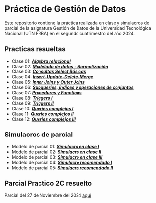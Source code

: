 # Práctica de Gestión de Datos
Este repositorio contiene la práctica realizada en clase y simulacros de parcial de la asignatura Gestión de Datos de la Universidad Tecnológica Nacional (UTN FRBA) en el segundo cuatrimestro del año 2024.

## Practicas resueltas
- Clase 01: [***Algebra relacional***](<practicas-resueltas/practica-clase-01.md>)
- Clase 02: [***Modelado de datos - Normalización***](<practicas-resueltas/practica-clase-02.puml>)
- Clase 03: [***Consultas Select Básicas***](<practicas-resueltas/practica-clase-03.md>)
- Clase 04: [***Insert-Update-Delete-Merge***](<practicas-resueltas/practica-clase-04.md>)
- Clase 05: [***Inner Joins y Outer Joins***](<practicas-resueltas/practica-clase-05.md>)
- Clase 06: [***Subqueries, índices y operaciones de conjuntos***](<practicas-resueltas/practica-clase-06.md>)
- Clase 07: [***Procedures y Functions***](<practicas-resueltas/practica-clase-07.md>)
- Clase 08: [***Triggers I***](<practicas-resueltas/practica-clase-08.md>)
- Clase 09: [***Triggers II***](<practicas-resueltas/practica-clase-09.md>)
- Clase 10: [***Queries complejos I***](<practicas-resueltas/practica-clase-10.md>)
- Clase 11: [***Queries complejos II***](<practicas-resueltas/practica-clase-11.md>)
- Clase 12: [***Queries complejos III***](<practicas-resueltas/practica-clase-12.md>)


## Simulacros de parcial
- Modelo de parcial 01: [***Simulacro en clase I***](<simulacros-parcial/simulacro-01.md>)
- Modelo de parcial 02: [***Simulacro en clase II***](<simulacros-parcial/simulacro-02.md>)
- Modelo de parcial 03: [***Simulacro en clase III***](<simulacros-parcial/simulacro-03.md>)
- Modelo de parcial 04: [***Simulacro recomendado I***](<simulacros-parcial/simulacro-04.md>)
- Modelo de parcial 05: [***Simulacro recomendado II***](<simulacros-parcial/simulacro-05.md>)


## Parcial Practico 2C resuelto

Parcial del 27 de Noviembre del 2024 [aquí](<parcial-27-11-2024.md>)